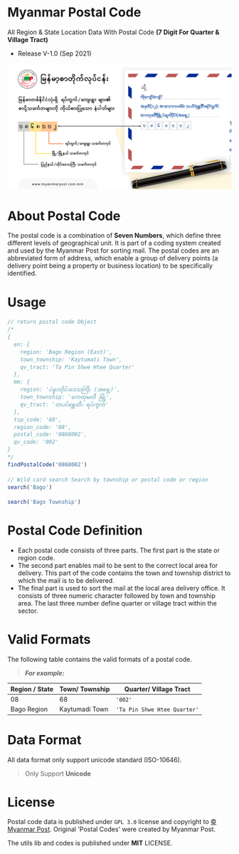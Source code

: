 # Myanmar Postal Code 
All Region & State Location Data With Postal Code 
**(7 Digit For Quarter &amp; Village Tract)**
- Release V-1.0 (Sep 2021)

![alt text](https://github.com/MyanmarPost/MyanmarPostalCode/blob/main/Myanmar_Postal-Code-Explained.png?raw=true)

# About Postal Code

The postal code is a combination of **Seven Numbers**, which define three different levels of geographical unit. It is part of a coding system created and used by the Myanmar Post for sorting mail. The postal codes are an abbreviated form of address, which enable a group of delivery points (a delivery point being a property or business location) to be specifically identified.

# Usage

```javascript
// return postal code Object
/*
{
  en: {
    region: 'Bago Region (East)',
    town_township: 'Kaytumati Town',
    qv_tract: 'Ta Pin Shwe Htee Quarter'
  },
  mm: {
    region: 'ပဲခူးတိုင်းဒေသကြီး (အရှေ့)',
    town_township: 'ကေတုမတီ မြို့',
    qv_tract: 'တပင်ရွှေထီး ရပ်ကွက်'
  },
  tsp_code: '68',
  region_code: '08',
  postal_code: '0868002',
  qv_code: '002'
}
*/
findPostalCode('0868002')

// Wild card search Search by township or postal code or region
search('Bago')

search('Bago Township')


```


# Postal Code Definition
- Each postal code consists of three parts. The first part is the state or region code. 
- The second part enables mail to be sent to the correct local area for delivery.
This part of the code contains the town and township district to which the mail is to be
delivered.
- The final part is used to sort the mail at the local area delivery office. It
consists of three numeric character followed by town and township area. The last three number define quarter or village tract within the sector.

# Valid Formats

The following table contains the valid formats of a postal code. 
> ***For example:***

| Region / State  |         Town/ Township       |   Quarter/ Village Tract    |
|-----------------|------------------------------|-----------------------------|
|     08          |             68               |          `'002'`            |
| Bago Region     | Kaytumadi Town               | `'Ta Pin Shwe Htee Quarter'`|

# Data Format
All data format only support unicode standard (ISO-10646).
> Only Support **Unicode**



# License

Postal code data is published under `GPL 3.0` license and copyright to [© Myanmar Post](https://myanmarpost.com.mm). Original 'Postal Codes' were created by Myanmar Post.


The utils lib and codes is published under **MIT** LICENSE.



